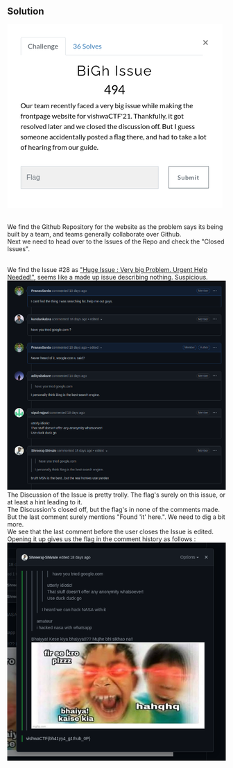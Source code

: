 ## Solution

![](images/Issue1.png)

<br>We find the Github Repository for the website as the problem says its being built by a team, and teams generally collaborate over Github.
<br>Next we need to head over to the Issues of the Repo and check the "Closed Issues".

<br>We find the Issue #28 as <a href="https://github.com/CybercellVIIT/vishwaCTFWebsite21/issues/28">"Huge Issue : Very big Problem. Urgent Help Needed!"</a>, seems like a made up issue describing nothing. Suspicious.
![](images/Issue2.png)
<br>The Discussion of the Issue is pretty trolly. The flag's surely on this issue, or at least a hint leading to it.
<br>The Discussion's closed off, but the flag's in none of the comments made. But the last comment surely mentions "Found 'it' here.". We need to dig a bit more.
<br>We see that the last comment before the user closes the Issue is edited. Opening it up gives us the flag in the comment history as follows : 
![](images/Issue3.png)